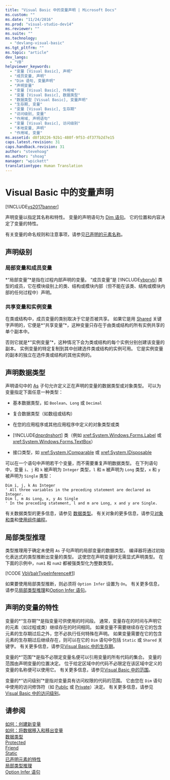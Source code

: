 ```yaml
---
title: "Visual Basic 中的变量声明 | Microsoft Docs"
ms.custom: ""
ms.date: "11/24/2016"
ms.prod: "visual-studio-dev14"
ms.reviewer: ""
ms.suite: ""
ms.technology: 
  - "devlang-visual-basic"
ms.tgt_pltfrm: ""
ms.topic: "article"
dev_langs: 
  - "VB"
helpviewer_keywords: 
  - "变量 [Visual Basic], 声明"
  - "成员变量, 声明"
  - "Dim 语句, 变量声明"
  - "声明变量"
  - "变量 [Visual Basic], 作用域"
  - "变量 [Visual Basic], 数据类型"
  - "数据类型 [Visual Basic], 变量声明"
  - "生存期, 变量"
  - "变量 [Visual Basic], 生存期"
  - "访问级别, 变量"
  - "作用域, 声明语句"
  - "变量 [Visual Basic], 访问级别"
  - "本地变量, 声明"
  - "作用域, 变量"
ms.assetid: d8f10226-92b1-480f-9f53-df377b2d7e15
caps.latest.revision: 31
caps.handback.revision: 31
author: "stevehoag"
ms.author: "shoag"
manager: "wpickett"
translationtype: Human Translation
---
```

# Visual Basic 中的变量声明
[!INCLUDE[vs2017banner](../../../../csharp/includes/vs2017banner.md)]

声明变量以指定其名称和特性。  变量的声明语句为 [Dim 语句](../../../../visual-basic/language-reference/statements/dim-statement.md)。  它的位置和内容决定了变量的特性。  
  
 有关变量的命名规则和注意事项，请参见[已声明的元素名称](../../../../visual-basic/programming-guide/language-features/declared-elements/declared-element-names.md)。  
  
## 声明级别  
  
### 局部变量和成员变量  
 *“局部变量”*是指在过程内部声明的变量。  “成员变量”是 [!INCLUDE[vbprvb](../../../../csharp/programming-guide/concepts/linq/includes/vbprvb_md.md)] 类型的成员，它在模块级别上的类、结构或模块内部（但不能在该类、结构或模块内部的任何过程中）声明。  
  
### 共享变量和实例变量  
 在类或结构中，成员变量的类别取决于它是否被共享。  如果它是用 [Shared](../../../../visual-basic/language-reference/modifiers/shared.md) 关键字声明的，它便是*“共享变量”*，这种变量只存在于由类或结构的所有实例共享的单个副本中。  
  
 否则它就是*“实例变量”*，这种情况下会为类或结构的每个实例分别创建该变量的副本。  实例变量的特定复制到其中创建选件类或结构的实例可用。  它是实例变量的副本的独立在选件类或结构的其他实例的。  
  
## 声明数据类型  
 声明语句中的 [As](../../../../visual-basic/language-reference/statements/as-clause.md) 子句允许定义正在声明的变量的数据类型或对象类型。  可以为变量指定下面任意一种类型：  
  
-   基本数据类型，如 `Boolean`、`Long` 或 `Decimal`  
  
-   复合数据类型（如数组或结构）  
  
-   在您的应用程序或其他应用程序中定义的对象类型或类  
  
-   [!INCLUDE[dnprdnshort](../../../../csharp/getting-started/includes/dnprdnshort_md.md)] 类（例如 <xref:System.Windows.Forms.Label> 或 <xref:System.Windows.Forms.TextBox>）  
  
-   接口类型，如 <xref:System.IComparable> 或 <xref:System.IDisposable>  
  
 可以在一个语句中声明若干个变量，而不需要重复声明数据类型。  在下列语句中，变量 `i`、`j` 和 `k` 被声明为 `Integer` 类型，`l` 和 `m` 被声明为 `Long` 类型，`x` 和 `y` 被声明为 `Single` 类型：  
  
```  
Dim i, j, k As Integer  
' All three variables in the preceding statement are declared as Integer.  
Dim l, m As Long, x, y As Single  
' In the preceding statement, l and m are Long, x and y are Single.  
```  
  
 有关数据类型的更多信息，请参见 [数据类型](../../../../visual-basic/programming-guide/language-features/data-types/index.md)。  有关对象的更多信息，请参见[对象和类](../../../../visual-basic/programming-guide/language-features/objects-and-classes/index.md)和[使用组件编程](../Topic/Programming%20with%20Components.md)。  
  
## 局部类型推理  
 类型推理用于确定未使用 `As` 子句声明的局部变量的数据类型。  编译器将通过初始化表达式的类型推断出变量的类型。  这使您在声明变量时无需显式声明类型。  在下面的示例中，`num1` 和 `num2` 都被强类型化为整数类型。  
  
 [!CODE [VbVbalrTypeInference#1](../CodeSnippet/VS_Snippets_VBCSharp/VbVbalrTypeInference#1)]  
  
 如果要使用局部类型推断，则必须将 `Option Infer` 设置为 `On`。  有关更多信息，请参见[局部类型推理](../../../../visual-basic/programming-guide/language-features/variables/local-type-inference.md)和[Option Infer 语句](../../../../visual-basic/language-reference/statements/option-infer-statement.md)。  
  
## 声明的变量的特性  
 变量的*“生存期”*是指变量可供使用的时间段。  通常，变量存在的时间与声明它的元素（如过程或类）继续存在的时间相同。  如果变量不需要继续存在它的包含元素的生存期过后之外，您不必执行任何特殊在声明。  如果变量需要在它的包含元素的生存期过后继续存在，则可以在它的 `Dim` 语句中包括 `Static` 或 `Shared` 关键字。  有关更多信息，请参见[Visual Basic 中的生存期](../../../../visual-basic/programming-guide/language-features/declared-elements/lifetime.md)。  
  
 变量的*“范围”*是指不必限定变量名便可以引用变量的所有代码的集合。  变量的范围由声明变量的位置决定。  位于给定区域中的代码不必限定在该区域中定义的变量的名称便可以使用它。  有关更多信息，请参见[Visual Basic 中的范围](../../../../visual-basic/programming-guide/language-features/declared-elements/scope.md)。  
  
 变量的*“访问级别”*是指对变量具有访问权限的代码的范围。  它由您在 `Dim` 语句中使用的访问修饰符（如 [Public](../../../../visual-basic/language-reference/modifiers/public.md) 或 [Private](../../../../visual-basic/language-reference/modifiers/private.md)）决定。  有关更多信息，请参见[Visual Basic 中的访问级别](../../../../visual-basic/programming-guide/language-features/declared-elements/access-levels.md)。  
  
## 请参阅  
 [如何：创建新变量](../../../../visual-basic/programming-guide/language-features/variables/how-to-create-a-new-variable.md)   
 [如何：将数据移入和移出变量](../../../../visual-basic/programming-guide/language-features/variables/how-to-move-data-into-and-out-of-a-variable.md)   
 [数据类型](../../../../visual-basic/language-reference/data-types/data-type-summary.md)   
 [Protected](../../../../visual-basic/language-reference/modifiers/protected.md)   
 [Friend](../../../../visual-basic/language-reference/modifiers/friend.md)   
 [Static](../../../../visual-basic/language-reference/modifiers/static.md)   
 [已声明元素的特性](../../../../visual-basic/programming-guide/language-features/declared-elements/declared-element-characteristics.md)   
 [局部类型推理](../../../../visual-basic/programming-guide/language-features/variables/local-type-inference.md)   
 [Option Infer 语句](../../../../visual-basic/language-reference/statements/option-infer-statement.md)
